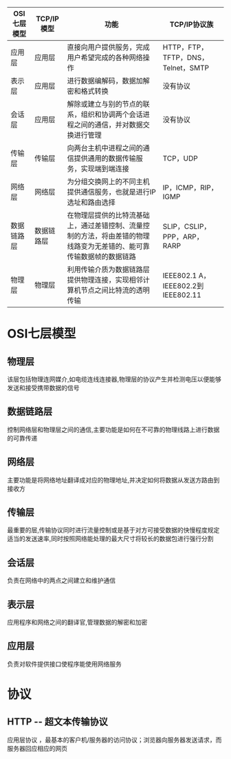 
OSI七层模型 | TCP/IP模型 | 功能 | TCP/IP协议族
---- | ---- | ---- | ----
应用层 | 应用层 | 直接向用户提供服务，完成用户希望完成的各种网络操作 | HTTP，FTP，TFTP，DNS，Telnet，SMTP
表示层  | 应用层 | 进行数据编解码，数据加解密和格式转换  | 没有协议 
会话层 | 应用层 | 解除或建立与别的节点的联系，组织和协调两个会话进程之间的通信，并对数据交换进行管理  | 没有协议 	
传输层  | 传输层 | 向两台主机中进程之间的通信提供通用的数据传输服务，实现端到端连接  | TCP，UDP 
网络层 | 网络层 | 为分组交换网上的不同主机提供通信服务，也就是进行IP选址和路由选择  | IP，ICMP，RIP，IGMP 
数据链路层  | 数据链路层  | 在物理层提供的比特流基础上，通过差错控制、流量控制的方法，将由差错的物理线路变为无差错的、能可靠传输数据帧的数据链路 | SLIP，CSLIP，PPP，ARP，RARP	
物理层 | 物理层 | 利用传输介质为数据链路层提供物理连接，实现相邻计算机节点之间比特流的透明传输 |  IEEE802.1 A，IEEE802.2到IEEE802.11 
 

# OSI七层模型
## 物理层
该层包括物理连网媒介,如电缆连线连接器,物理层的协议产生并检测电压以便能够发送和接受携带数据的信号 
## 数据链路层
控制网络层和物理层之间的通信,主要功能是如何在不可靠的物理线路上进行数据的可靠传递 
## 网络层
主要功能是将网络地址翻译成对应的物理地址,并决定如何将数据从发送方路由到接收方 
## 传输层
最重要的层,传输协议同时进行流量控制或是基于对方可接受数据的快慢程度规定适当的发送速率,同时按照网络能处理的最大尺寸将较长的数据包进行强行分割 
## 会话层
负责在网络中的两点之间建立和维护通信 
## 表示层
应用程序和网络之间的翻译官,管理数据的解密和加密 
## 应用层
负责对软件提供接口使程序能使用网络服务 
# 协议
## HTTP -- 超文本传输协议
应用层协议 ，最基本的客户机/服务器的访问协议；浏览器向服务器发送请求，而服务器回应相应的网页

